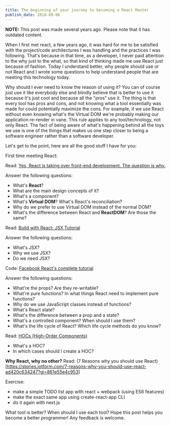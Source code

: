 ```yaml
---
title: The beginning of your journey to becoming a React Master
publish_date: 2018-09-06
---
```


**NOTE:** This post was made several years ago. Please note that it has outdated content.

When I first met react, a few years ago, it was hard for me to be satisfied with the project/code architectures I was handling and the practices I was following. That's because in that time, as a developer, I never paid attention to the why just to the what, so that kind of thinking made me use React just because of fashion. Today I understand better, why people should use or not React and I wrote some questions to help understand people that are meeting this technology today.

Why should I ever need to know the reason of using it? You can of course just use it like everybody else and blindly believe that is better to use it because it's just cool and because all the "pros" use it. The thing is that every tool has pros and cons, and not knowing what a tool essentially was made for could potentially maximize the cons. For example, if we use React without even knowing what's the Virtual DOM we're probably making our application re-render in vane. This rule applies to any tool/technology, not only React. The fact of being aware of what's happening behind all the toys we use is one of the things that makes us one step closer to being a software engineer rather than a software developer.

Let's get to the point, here are all the good stuff I have for you:

First time meeting React:

Read: [Yes, React is taking over front-end development. The question is why.](https://www.freecodecamp.org/news/yes-react-is-taking-over-front-end-development-the-question-is-why-40837af8ab76)

Answer the following questions:

- What's **React**?
- What are the main design concepts of it?
- What's a component?
- What's **Virtual DOM**? What's React's reconciliation?
- Why do we prefer to use Virtual DOM instead of the normal DOM?
- What's the difference between React and **ReactDOM**? Are those the same?

Read: [Build with React: JSX Tutorial](https://buildwithreact.com/tutorial/jsx)

Answer the following questions:

- What's JSX?
- Why we use JSX?
- Do we need JSX?

Code: [Facebook React's complete tutorial](https://reactjs.org/docs/hello-world.html)

Answer the following questions:

- What're the props? Are they re-writable?
- What're pure functions? In what things React need to implement pure functions?
- Why do we use JavaScript classes instead of functions?
- What's React state?
- What's the difference between a prop and a state?
- What's a controlled component? When should I use them?
- What's the life cycle of React? Which life cycle methods do you know?

Read: [HOCs (High-Order Components)](https://reactjs.org/docs/higher-order-components.html)

- What's a HOC?
- In which cases should I create a HOC?

**Why React, why no other?**
Read: (7 Reasons why you should use React)[https://stories.jotform.com/7-reasons-why-you-should-use-react-ad420c634247?gi=861e55e4c953]

Exercise:

- make a simple TODO list app with react + webpack (using ES6 features)
- make the exact same app using create-react-app CLI
- do it again with next.js

What tool is better? When should I use each tool?
Hope this post helps you become a better programmer! Any feedback is welcome.
